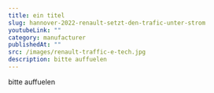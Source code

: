 ```yaml
---
title: ein titel
slug: hannover-2022-renault-setzt-den-trafic-unter-strom
youtubeLink: ""
category: manufacturer
publishedAt: ""
src: /images/renault-traffic-e-tech.jpg
description: bitte auffuelen
---
```

bitte auffuelen